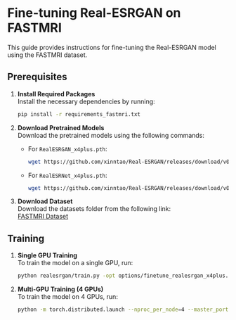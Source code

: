 # Fine-tuning Real-ESRGAN on FASTMRI

This guide provides instructions for fine-tuning the Real-ESRGAN model using the FASTMRI dataset.

## Prerequisites

1. **Install Required Packages**  
   Install the necessary dependencies by running:  
   ```bash
   pip install -r requirements_fastmri.txt
   ```

2. **Download Pretrained Models**  
   Download the pretrained models using the following commands:  
   - For `RealESRGAN_x4plus.pth`:  
     ```bash
     wget https://github.com/xinntao/Real-ESRGAN/releases/download/v0.1.0/RealESRGAN_x4plus.pth -P experiments/pretrained_models
     ```  
   - For `RealESRNet_x4plus.pth`:  
     ```bash
     wget https://github.com/xinntao/Real-ESRGAN/releases/download/v0.1.1/RealESRNet_x4plus.pth -P experiments/pretrained_models
     ```

3. **Download Dataset**  
   Download the datasets folder from the following link:  
   [FASTMRI Dataset](https://drive.google.com/drive/folders/1QsPIuOmi7NTKkBUyWGspQEVFaWufet1J)

## Training

1. **Single GPU Training**  
   To train the model on a single GPU, run:  
   ```bash
   python realesrgan/train.py -opt options/finetune_realesrgan_x4plus.yml --auto_resume
   ```

2. **Multi-GPU Training (4 GPUs)**  
   To train the model on 4 GPUs, run:  
   ```bash
   python -m torch.distributed.launch --nproc_per_node=4 --master_port=4321 realesrgan/train.py -opt options/finetune_realesrgan_x4plus.yml --launcher pytorch --auto_resume
   ```
